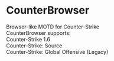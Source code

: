 # CounterBrowser
Browser-like MOTD for Counter-Strike <br>
CounterBrowser supports: <br>
Counter-Strike 1.6 <br>
Counter-Strike: Source <br>
Counter-Strike: Global Offensive (Legacy) <br>
